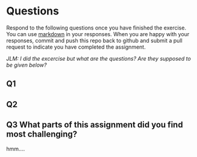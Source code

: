 # Questions

Respond to the following questions once you have finished the exercise. You can use [markdown](https://guides.github.com/features/mastering-markdown/) in your responses. When you are happy with your responses, commit and push this repo back to github and submit a pull request to indicate you have completed the assignment.

*JLM: I did the excercise but what are the questions? Are they supposed to be given below?*

## Q1

## Q2

## Q3 What parts of this assignment did you find most challenging? 
hmm....


